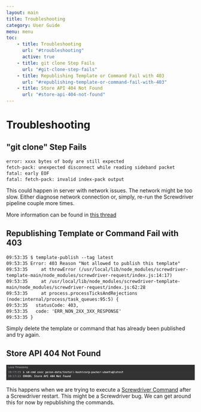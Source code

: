 ```yaml
---
layout: main
title: Troubleshooting
category: User Guide
menu: menu
toc:
    - title: Troubleshooting
      url: "#troubleshooting"
      active: true
    - title: git clone Step Fails
      url: "#git-clone-step-fails"
    - title: Republishing Template or Command Fail with 403
      url: "#republishing-template-or-command-fail-with-403"
    - title: Store API 404 Not Found
      url: "#store-api-404-not-found"
---
```


Troubleshooting
===============

"git clone" Step Fails
----------------------

```console
error: xxxx bytes of body are still expected
fetch-pack: unexpected disconnect while reading sideband packet
fatal: early EOF
fatal: fetch-pack: invalid index-pack output
```

This could happen in server with network issues. The network might be too slow. Either diagnose network connection or, 
simply, re-run the Screwdriver pipeline couple more times.

More information can be found in
[this thread](https://stackoverflow.com/questions/66366582/github-unexpected-disconnect-while-reading-sideband-packet)

Republishing Template or Command Fail with 403
----------------------------------------------

```console
09:53:35 $ template-publish --tag latest
09:53:35 Error: 403 Reason "Not allowed to publish this template"
09:53:35     at throwError (/usr/local/lib/node_modules/screwdriver-template-main/node_modules/screwdriver-request/index.js:14:17)
09:53:35     at /usr/local/lib/node_modules/screwdriver-template-main/node_modules/screwdriver-request/index.js:62:28
09:53:35     at process.processTicksAndRejections (node:internal/process/task_queues:95:5) {
09:53:35   statusCode: 403,
09:53:35   code: 'ERR_NON_2XX_3XX_RESPONSE'
09:53:35 }
```

Simply delete the template or command that has already been published and try again.

Store API 404 Not Found
-----------------------

![Error loading docker-compose.png](./assets/store-api-not-found.png)

This happens when we are trying to execute a [Screwdriver Command](commands) after a Screwdriver restart. This might be
a Screwdriver bug. We can get around this for now by republishing the commands.
